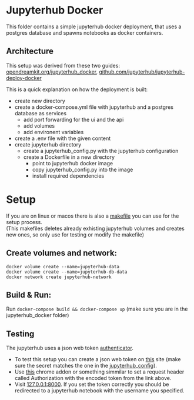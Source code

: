 # Jupyterhub Docker
This folder contains a simple jupyterhub docker deployment, that uses a postgres database and spawns notebooks as docker containers.

## Architecture

This setup was derived from these two guides: [opendreamkit.org/jupyterhub_docker](https://opendreamkit.org/2018/10/17/jupyterhub-docker/), [github.com/jupyterhub/jupyterhub-deploy-docker](https://github.com/jupyterhub/)  

This is a quick explanation on how the deployment is built:  
- create new directory
- create a docker-compose.yml file with jupyterhub and a postgres database as services
  - add port forwarding for the ui and the api
  - add volumes
  - add environent variables
- create a .env file with the given content
- create jupyterhub directory
  - create a jupyterhub_config.py with the jupyterhub configuration
  - create a Dockerfile in a new directory
    - point to jupyterhub docker image  
    - copy jupyterhub_config.py into the image
    - install required dependencies
  
# Setup
 If you are on linux or macos there is also a [makefile](Makefile) you can use for the setup process.  
 (This makefiles deletes already exhisting jupyterhub volumes and creates new ones, so only use for testing or modify the makefile)  

## Create volumes and network:  
`docker volume create --name=jupyterhub-data`  
`docker volume create --name=jupyterhub-db-data`  
`docker network create jupyterhub-network`  

## Build & Run:  
Run `docker-compose build && docker-compose up` (make sure you are in the jupyterhub_docker folder)

## Testing
The jupyterhub uses a json web token [authenticator](https://github.com/izihawa/jwtauthenticator_v2).  
- To test this setup you can create a json web token on [this](https://jwt.io/#debugger-io) site (make sure the secret matches the one in the [jupyterhub_config](jupyterhub/jupyterhub_config.py)).
- Use [this](https://chrome.google.com/webstore/detail/modheader/idgpnmonknjnojddfkpgkljpfnnfcklj?hl=en) chrome addon or something simmilar to set a request header called Authorization with the encoded token from the link above.
- Visit [127.0.0.1:8000](127.0.0.1:8000). If you set the token correctly you should be redirected to a jupyterhub notebook with the username you specified.
